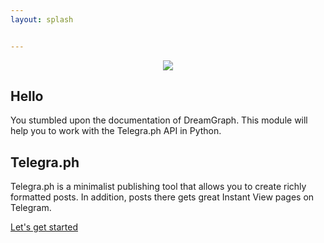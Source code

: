```yaml
---
layout: splash


---
```

<link rel="shortcut icon" type="image/png" href="/poolitzer.github.io/assets/images/avatar.jpg">
<div style="text-align:center"><img src ="/poolitzer.github.io/assets/images/dg.jpg"></div>

## Hello

You stumbled upon the documentation of DreamGraph. This module will help you to work with the Telegra.ph API in Python. 

## Telegra.ph

Telegra.ph is a minimalist publishing tool that allows you to create richly formatted posts. In addition, posts there gets great Instant View pages on Telegram.

<a class="btn btn--primary" href="/poolitzer.github.io/starting/">Let's get started</a>